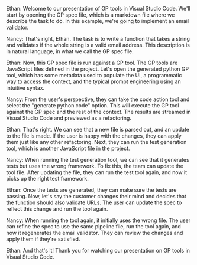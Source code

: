Ethan: Welcome to our presentation of GP tools in Visual Studio Code. We'll start by opening the GP spec file, which is a markdown file where we describe the task to do. In this example, we're going to implement an email validator.

Nancy: That's right, Ethan. The task is to write a function that takes a string and validates if the whole string is a valid email address. This description is in natural language, in what we call the GP spec file.

Ethan: Now, this GP spec file is run against a GP tool. The GP tools are JavaScript files defined in the project. Let's open the generated python GP tool, which has some metadata used to populate the UI, a programmatic way to access the context, and the typical prompt engineering using an intuitive syntax.

Nancy: From the user's perspective, they can take the code action tool and select the "generate python code" option. This will execute the GP tool against the GP spec and the rest of the context. The results are streamed in Visual Studio Code and previewed as a refactoring.

Ethan: That's right. We can see that a new file is parsed out, and an update to the file is made. If the user is happy with the changes, they can apply them just like any other refactoring. Next, they can run the test generation tool, which is another JavaScript file in the project.

Nancy: When running the test generation tool, we can see that it generates tests but uses the wrong framework. To fix this, the team can update the tool file. After updating the file, they can run the test tool again, and now it picks up the right test framework.

Ethan: Once the tests are generated, they can make sure the tests are passing. Now, let's say the customer changes their mind and decides that the function should also validate URLs. The user can update the spec to reflect this change and run the tool again.

Nancy: When running the tool again, it initially uses the wrong file. The user can refine the spec to use the same pipeline file, run the tool again, and now it regenerates the email validator. They can review the changes and apply them if they're satisfied.

Ethan: And that's it! Thank you for watching our presentation on GP tools in Visual Studio Code.

